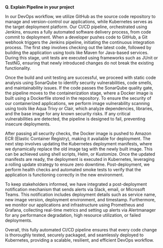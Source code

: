 **Q. Explain Pipeline in your project**

In our DevOps workflow, we utilize GitHub as the source code repository to manage and version-control our applications, while Kubernetes serves as the target deployment platform. Our CI/CD pipeline, orchestrated using Jenkins, ensures a fully automated software delivery process, from code commit to deployment. When a developer pushes code to GitHub, a Git webhook triggers the Jenkins pipeline, initiating the continuous integration process. The first step involves checking out the latest code, followed by building the application using tools like Maven for Java-based services. During this stage, unit tests are executed using frameworks such as JUnit or TestNG, ensuring that newly introduced changes do not break the existing functionality.

Once the build and unit testing are successful, we proceed with static code analysis using SonarQube to identify security vulnerabilities, code smells, and maintainability issues. If the code passes the SonarQube quality gate, the pipeline moves to the containerization stage, where a Docker image is built using a Dockerfile stored in the repository. To ensure the security of our containerized applications, we perform image vulnerability scanning using tools like Aqua Trivy or Clair, which analyze dependencies, libraries, and the base image for any known security risks. If any critical vulnerabilities are detected, the pipeline is designed to fail, preventing insecure deployments.

After passing all security checks, the Docker image is pushed to Amazon ECR (Elastic Container Registry), making it available for deployment. The next step involves updating the Kubernetes deployment manifests, where we dynamically replace the old image tag with the newly built image. This can be achieved using shell scripts, Helm, or Kustomize. Once the updated manifests are ready, the deployment is executed in Kubernetes, leveraging a rolling update strategy to ensure zero downtime. Post-deployment, we perform health checks and automated smoke tests to verify that the application is functioning correctly in the new environment.

To keep stakeholders informed, we have integrated a post-deployment notification mechanism that sends alerts via Slack, email, or Microsoft Teams. This notification includes deployment details such as service name, new image version, deployment environment, and timestamp. Furthermore, we monitor our applications and infrastructure using Prometheus and Grafana, collecting real-time metrics and setting up alerts via Alertmanager for any performance degradation, high resource utilization, or failed deployments.

Overall, this fully automated CI/CD pipeline ensures that every code change is thoroughly tested, securely packaged, and seamlessly deployed to Kubernetes, providing a scalable, resilient, and efficient DevOps workflow.
